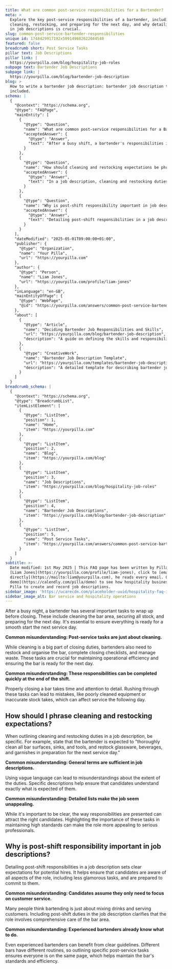 ```yaml
---
title: What are common post-service responsibilities for a Bartender?
meta: >
  Explore the key post-service responsibilities of a bartender, including
  cleaning, restocking, and preparing for the next day, and why detailing these
  in job descriptions is crucial.
slug: common-post-service-bartender-responsibilities
unique id: 1748429917192x509149682622044540
featured: false
breadcrumb short: Post Service Tasks
pillar text: Job Descriptions
pillar link: |
  https://yourpilla.com/blog/hospitality-job-roles
subpage text: Bartender Job Descriptions
subpage link: |
  https://yourpilla.com/blog/bartender-job-description
blog: >
  How to write a bartender job description: bartender job description template
  included.
schema: |
  {
    "@context": "https://schema.org",
    "@type": "FAQPage",
    "mainEntity": [
      {
        "@type": "Question",
        "name": "What are common post-service responsibilities for a Bartender?",
        "acceptedAnswer": {
          "@type": "Answer",
          "text": "After a busy shift, a bartender's responsibilities include cleaning the bar area, securing all stock, and preparing for the next day. These tasks ensure the bar is operationally efficient and ready for a smooth start the next service day."
        }
      },
      {
        "@type": "Question",
        "name": "How should cleaning and restocking expectations be phrased in a job description?",
        "acceptedAnswer": {
          "@type": "Answer",
          "text": "In a job description, cleaning and restocking duties should be specifically detailed. State that the bartender is expected to thoroughly clean all bar surfaces, sinks, and tools, and restock glassware, beverages, and garnishes to prepare for the next service day. Specific descriptions help candidates understand the extent of their responsibilities."
        }
      },
      {
        "@type": "Question",
        "name": "Why is post-shift responsibility important in job descriptions?",
        "acceptedAnswer": {
          "@type": "Answer",
          "text": "Detailing post-shift responsibilities in a job description sets clear expectations for potential hires, ensuring candidates understand all aspects of the role, including essential but less glamorous tasks, and are prepared to commit to them."
        }
      }
    ],
    "dateModified": "2025-05-01T09:00:00+01:00",
    "publisher": {
      "@type": "Organization",
      "name": "Your Pilla",
      "url": "https://yourpilla.com"
    },
    "author": {
      "@type": "Person",
      "name": "Liam Jones",
      "url": "https://yourpilla.com/profile/liam-jones"
    },
    "inLanguage": "en-GB",
    "mainEntityOfPage": {
      "@type": "WebPage",
      "@id": "https://yourpilla.com/answers/common-post-service-bartender-responsibilities"
    },
    "about": [
      {
        "@type": "Article",
        "name": "Deciding Bartender Job Responsibilities and Skills",
        "url": "https://yourpilla.com/blog/bartender-job-description",
        "description": "A guide on defining the skills and responsibilities needed for a bartender, outlining the importance of clarity in job descriptions."
      },
      {
        "@type": "CreativeWork",
        "name": "Bartender Job Description Template",
        "url": "https://yourpilla.com/templates/bartender-job-description",
        "description": "A detailed template for describing bartender job roles, helping employers set clear expectations and attract qualified candidates."
      }
    ]
  }
breadcrumb_schema: |
  {
    "@context": "https://schema.org",
    "@type": "BreadcrumbList",
    "itemListElement": [
      {
        "@type": "ListItem",
        "position": 1,
        "name": "Home",
        "item": "https://yourpilla.com"
      },
      {
        "@type": "ListItem",
        "position": 2,
        "name": "Blog",
        "item": "https://yourpilla.com/blog"
      },
      {
        "@type": "ListItem",
        "position": 3,
        "name": "Job Descriptions",
        "item": "https://yourpilla.com/blog/hospitality-job-roles"
      },
      {
        "@type": "ListItem",
        "position": 4,
        "name": "Bartender Job Descriptions",
        "item": "https://yourpilla.com/blog/bartender-job-description"
      },
      {
        "@type": "ListItem",
        "position": 5,
        "name": "Post Service Tasks",
        "item": "https://yourpilla.com/answers/common-post-service-bartender-responsibilities"
      }
    ]
  }
subtitle: >-
  Date modified: 1st May 2025 | This FAQ page has been written by Pilla Founder,
  [Liam Jones](https://yourpilla.com/profile/liam-jones), click to [email Liam
  directly](https://mailto:liam@yourpilla.com), he reads every email. Or [book a
  demo](https://calendly.com/pilla/demo) to see how hospitality businesses use
  Pilla to create and record job descriptions.
sidebar_image: 'https://ucarecdn.com/placeholder-uuid/hospitality-faq-image.jpg'
sidebar_image_alt: Bar service and hospitality operations
---
```

After a busy night, a bartender has several important tasks to wrap up before closing. These include cleaning the bar area, securing all stock, and preparing for the next day. It's essential to ensure everything is ready for a smooth start the next service day.

**Common misunderstanding: Post-service tasks are just about cleaning.**

While cleaning is a big part of closing duties, bartenders also need to restock and organise the bar, complete closing checklists, and manage waste. These tasks are crucial for maintaining operational efficiency and ensuring the bar is ready for the next day.

**Common misunderstanding: These responsibilities can be completed quickly at the end of the shift.**

Properly closing a bar takes time and attention to detail. Rushing through these tasks can lead to mistakes, like poorly cleaned equipment or inaccurate stock takes, which can affect service the following day.

## How should I phrase cleaning and restocking expectations?

When outlining cleaning and restocking duties in a job description, be specific. For example, state that the bartender is expected to "thoroughly clean all bar surfaces, sinks, and tools, and restock glassware, beverages, and garnishes in preparation for the next service day."

**Common misunderstanding: General terms are sufficient in job descriptions.**

Using vague language can lead to misunderstandings about the extent of the duties. Specific descriptions help ensure that candidates understand exactly what is expected of them.

**Common misunderstanding: Detailed lists make the job seem unappealing.**

While it's important to be clear, the way responsibilities are presented can attract the right candidates. Highlighting the importance of these tasks in maintaining high standards can make the role more appealing to serious professionals.

## Why is post-shift responsibility important in job descriptions?

Detailing post-shift responsibilities in a job description sets clear expectations for potential hires. It helps ensure that candidates are aware of all aspects of the role, including less glamorous tasks, and are prepared to commit to them.

**Common misunderstanding: Candidates assume they only need to focus on customer service.**

Many people think bartending is just about mixing drinks and serving customers. Including post-shift duties in the job description clarifies that the role involves comprehensive care of the bar area.

**Common misunderstanding: Experienced bartenders already know what to do.**

Even experienced bartenders can benefit from clear guidelines. Different bars have different routines, so outlining specific post-service tasks ensures everyone is on the same page, which helps maintain the bar's standards and efficiency.
